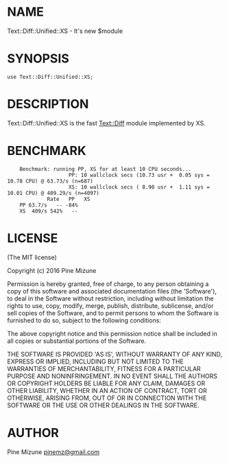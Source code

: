 # NAME

Text::Diff::Unified::XS - It's new $module

# SYNOPSIS

    use Text::Diff::Unified::XS;

# DESCRIPTION

Text::Diff::Unified::XS is the fast [Text::Diff](https://metacpan.org/pod/Text::Diff) module implemented by XS.

# BENCHMARK

        Benchmark: running PP, XS for at least 10 CPU seconds...
                        PP: 10 wallclock secs (10.73 usr +  0.05 sys = 10.78 CPU) @ 63.73/s (n=687)
                        XS: 10 wallclock secs ( 8.90 usr +  1.11 sys = 10.01 CPU) @ 409.29/s (n=4097)
                 Rate   PP   XS
        PP 63.7/s   -- -84%
        XS  409/s 542%   --

# LICENSE

(The MIT license)

Copyright (c) 2016 Pine Mizune

Permission is hereby granted, free of charge, to any person obtaining
a copy of this software and associated documentation files (the
'Software'), to deal in the Software without restriction, including
without limitation the rights to use, copy, modify, merge, publish,
distribute, sublicense, and/or sell copies of the Software, and to
permit persons to whom the Software is furnished to do so, subject to
the following conditions:

The above copyright notice and this permission notice shall be
included in all copies or substantial portions of the Software.

THE SOFTWARE IS PROVIDED 'AS IS', WITHOUT WARRANTY OF ANY KIND,
EXPRESS OR IMPLIED, INCLUDING BUT NOT LIMITED TO THE WARRANTIES OF
MERCHANTABILITY, FITNESS FOR A PARTICULAR PURPOSE AND NONINFRINGEMENT.
IN NO EVENT SHALL THE AUTHORS OR COPYRIGHT HOLDERS BE LIABLE FOR ANY
CLAIM, DAMAGES OR OTHER LIABILITY, WHETHER IN AN ACTION OF CONTRACT,
TORT OR OTHERWISE, ARISING FROM, OUT OF OR IN CONNECTION WITH THE
SOFTWARE OR THE USE OR OTHER DEALINGS IN THE SOFTWARE.

# AUTHOR

Pine Mizune <pinemz@gmail.com>
